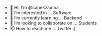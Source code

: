 - 👋 Hi, I’m @canekzamna
- 👀 I’m interested in ... Software
- 🌱 I’m currently learning ... Backend 
- 💞️ I’m looking to collaborate on ... Students
- 📫 How to reach me ... Twitter :)

<!---
canekzamna/canekzamna is a ✨ special ✨ repository because its `README.md` (this file) appears on your GitHub profile.
You can click the Preview link to take a look at your changes.
--->
